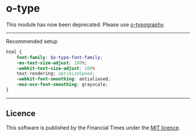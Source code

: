 # o-type

This module has now been deprecated. Please use [o-typography](https://github.com/Financial-Times/o-typography).

----

Recommended setup

```scss
html {
	font-family: $o-type-font-family;
	-ms-text-size-adjust: 100%;
	-webkit-text-size-adjust: 100%
	text-rendering: optimizeSpeed;
	-webkit-font-smoothing: antialiased;
	-moz-osx-font-smoothing: grayscale;
}
```


----

## Licence

This software is published by the Financial Times under the [MIT licence](http://opensource.org/licenses/MIT).
